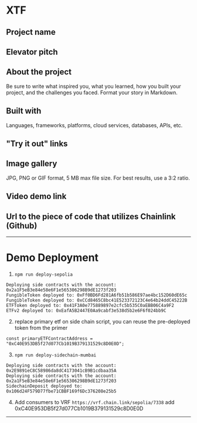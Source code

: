 # XTF

## Project name

## Elevator pitch

## About the project
Be sure to write what inspired you, what you learned, how you built your project, and the challenges you faced. Format your story in Markdown.


## Built with
Languages, frameworks, platforms, cloud services, databases, APIs, etc.



## "Try it out" links

## Image gallery
JPG, PNG or GIF format, 5 MB max file size. For best results, use a 3:2 ratio.


## Video demo link


## Url to the piece of code that utilizes Chainlink (Github)


---

# Demo Deployment

1. `npm run deploy-sepolia`

```
Deploying side contracts with the account: 0x2a1F5eB3e84e58e6F1e565306298B9dE1273f203
FungibleToken deployed to: 0xFf0BD6Fd281A6fb51b586E97ae4bc152D60dE65c
FungibleToken deployed to: 0xCCd8465C8bc41E523372123C4e64b24ddC45222B
ETFToken deployed to: 0x41F3A0e775889897e2cfc5b535C0aEBB06C4a9F2
ETFv2 deployed to: 0xEafA5B2447E0Aa9cabf3e538d5b2e6F6f024bb9C
```
2. replace primary etf on side chain script, you can reuse the pre-deployed token from the primer
```
const primaryETFContractAddress = "0xC40E953DB5f27d077Cb1019B379131529c8D0E0D";
```
3. `npm run deploy-sidechain-mumbai `

```
Deploying side contracts with the account: 0x2E9891eC8C58986da8dC4173041cB9B1cdbaa35A
Deploying side contracts with the account: 0x2a1F5eB3e84e58e6F1e565306298B9dE1273f203
SidechainDeposit deployed to: 0x106d24F579D77fbe71CBBF169f6Dc376208e25b5
```
4. Add consumers to VRF 
`https://vrf.chain.link/sepolia/7338` add 0xC40E953DB5f27d077Cb1019B379131529c8D0E0D


---

